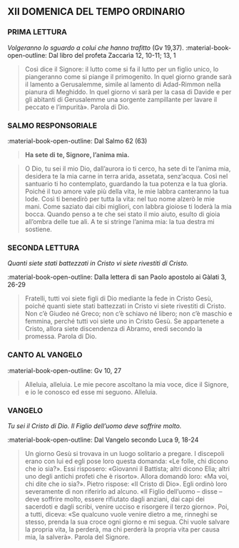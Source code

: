 ## XII DOMENICA DEL TEMPO ORDINARIO
> 
### PRIMA LETTURA
*Volgeranno lo sguardo a colui che hanno trafitto*
(Gv 19,37).
:material-book-open-outline: 
Dal libro del profeta Zaccarìa
12, 10-11; 13, 1
> 
> Così dice il Signore: il lutto come si fa il lutto per un figlio unico, lo piangeranno come si piange il primogenito. In quel giorno grande sarà il lamento a Gerusalemme, simile al lamento di Adad-Rimmon nella pianura di Meghiddo. In quel giorno vi sarà per la casa di Davide e per gli abitanti di Gerusalemme una sorgente zampillante per lavare il peccato e l’impurità». Parola di Dio.
> 
### SALMO RESPONSORIALE
:material-book-open-outline: Dal Salmo 62 (63)

>**Ha sete di te, Signore, l’anima mia.**

> O Dio, tu sei il mio Dio,
> dall’aurora io ti cerco,
> ha sete di te l’anima mia,
> desidera te la mia carne
> in terra arida, assetata, senz’acqua.
> Così nel santuario ti ho contemplato,
> guardando la tua potenza e la tua gloria.
> Poiché il tuo amore vale più della vita,
> le mie labbra canteranno la tua lode.
> Così ti benedirò per tutta la vita:
> nel tuo nome alzerò le mie mani.
> Come saziato dai cibi migliori,
> con labbra gioiose ti loderà la mia bocca.
> Quando penso a te che sei stato il mio aiuto,
> esulto di gioia all’ombra delle tue ali.
> A te si stringe l’anima mia:
> la tua destra mi sostiene.
> 
### SECONDA LETTURA
*Quanti siete stati battezzati in Cristo vi siete rivestiti di Cristo.*

:material-book-open-outline: Dalla lettera di san Paolo apostolo ai Gàlati
3, 26-29

> Fratelli, tutti voi siete figli di Dio mediante la fede in Cristo Gesù, poiché quanti siete stati battezzati in Cristo vi siete rivestiti di Cristo. Non c’è Giudeo né Greco; non c’è schiavo né libero; non c’è maschio e femmina, perché tutti voi siete uno in Cristo Gesù. Se appartenete a Cristo, allora siete discendenza di Abramo, eredi secondo la promessa. Parola di Dio.
> 
### CANTO AL VANGELO
:material-book-open-outline: Gv 10, 27

> Alleluia, alleluia.
> Le mie pecore ascoltano la mia voce, dice il Signore,
> e io le conosco ed esse mi seguono.
> Alleluia.
> 
### VANGELO
*Tu sei il Cristo di Dio. Il Figlio dell’uomo deve soffrire molto.*

:material-book-open-outline: Dal Vangelo secondo Luca
9, 18-24

> Un giorno Gesù si trovava in un luogo solitario a pregare. I discepoli erano con lui ed egli pose loro questa domanda: «Le folle, chi dicono che io sia?». Essi risposero: «Giovanni il Battista; altri dicono Elìa; altri uno degli antichi profeti che è risorto». Allora domandò loro: «Ma voi, chi dite che io sia?». Pietro rispose: «Il Cristo di Dio». Egli ordinò loro severamente di non riferirlo ad alcuno. «Il Figlio dell’uomo – disse – deve soffrire molto, essere rifiutato dagli anziani, dai capi dei sacerdoti e dagli scribi, venire ucciso e risorgere il terzo giorno». Poi, a tutti, diceva: «Se qualcuno vuole venire dietro a me, rinneghi se stesso, prenda la sua croce ogni giorno e mi segua. Chi vuole salvare la propria vita, la perderà, ma chi perderà la propria vita per causa mia, la salverà». Parola del Signore.